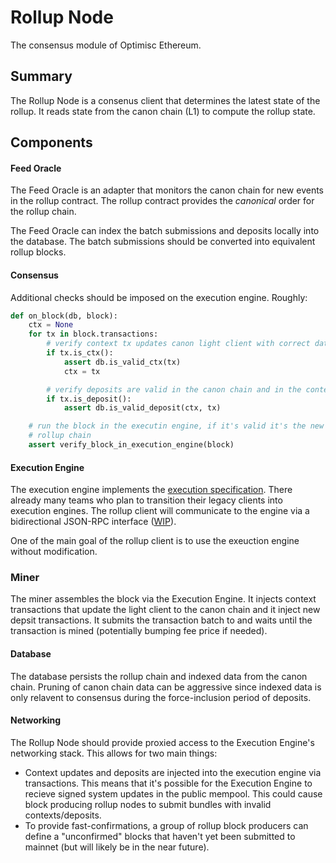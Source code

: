 # Rollup Node

The consensus module of Optimisc Ethereum.

## Summary

The Rollup Node is a consenus client that determines the latest state of the
rollup. It reads state from the canon chain (L1) to compute the rollup state.

## Components

#### Feed Oracle

The Feed Oracle is an adapter that monitors the canon chain for new events in
the rollup contract. The rollup contract provides the *canonical* order for the
rollup chain.

The Feed Oracle can index the batch submissions and deposits locally into the
database. The batch submissions should be converted into equivalent rollup
blocks.

#### Consensus

Additional checks should be imposed on the execution engine. Roughly:

```python
def on_block(db, block):
    ctx = None
    for tx in block.transactions:
        # verify context tx updates canon light client with correct data
        if tx.is_ctx():
            assert db.is_valid_ctx(tx)
            ctx = tx

        # verify deposits are valid in the canon chain and in the context of the ctx tx
        if tx.is_deposit():
            assert db.is_valid_deposit(ctx, tx)

    # run the block in the executin engine, if it's valid it's the new head of the
    # rollup chain
    assert verify_block_in_execution_engine(block)
```

#### Execution Engine

The execution engine implements the [execution specification][execution-spec].
There already many teams who plan to transition their legacy clients into
execution engines. The rollup client will communicate to the engine via a
bidirectional JSON-RPC interface ([WIP][execution-engine-rpc]).

One of the main goal of the rollup client is to use the exeuction engine
without modification.

### Miner

The miner assembles the block via the Execution Engine. It injects context
transactions that update the light client to the canon chain and it inject new
depsit transactions. It submits the transaction batch to and waits until the
transaction is mined (potentially bumping fee price if needed). 

#### Database

The database persists the rollup chain and indexed data from the canon chain.
Pruning of canon chain data can be aggressive since indexed data is only relavent
to consensus during the force-inclusion period of deposits.

#### Networking

The Rollup Node should provide proxied access to the Execution Engine's
networking stack. This allows for two main things:

* Context updates and deposits are injected into the execution engine via
  transactions. This means that it's possible for the Execution Engine to
  recieve signed system updates in the public mempool. This could cause block
  producing rollup nodes to submit bundles with invalid contexts/deposits.
* To provide fast-confirmations, a group of rollup block producers can define a
  "unconfirmed" blocks that haven't yet been submitted to mainnet (but will
  likely be in the near future). 

[execution-spec]: https://github.com/ethereum/execution-specs
[execution-engine-rpc]: https://hackmd.io/@n0ble/consensus_api_design_space
